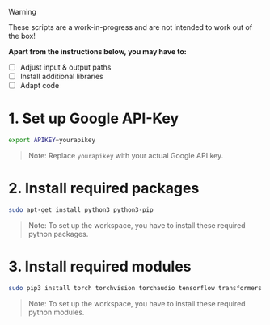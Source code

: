 > [!WARNING]
> These scripts are a work-in-progress and are not intended to work out of the box!

 **Apart from the instructions below, you may have to:**
- [ ] Adjust input & output paths
- [ ] Install additional libraries
- [ ] Adapt code

# 1. Set up Google API-Key
   ```bash
   export APIKEY=yourapikey
   ```
> Note: Replace `yourapikey` with your actual Google API key.

# 2. Install required packages
  ```bash
  sudo apt-get install python3 python3-pip
   ```
> Note: To set up the workspace, you have to install these required python packages.
   
# 3. Install required modules
  ```bash
  sudo pip3 install torch torchvision torchaudio tensorflow transformers bertopic HanTa langid google-api-python-client nltk matplotlib
   ```
> Note: To set up the workspace, you have to install these required python modules.
